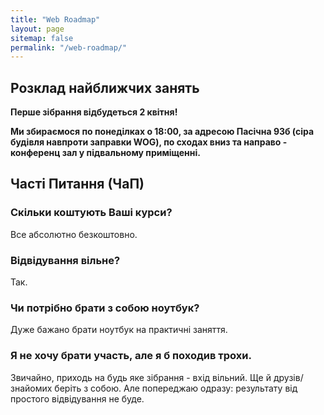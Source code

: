 ```yaml
---
title: "Web Roadmap"
layout: page
sitemap: false
permalink: "/web-roadmap/"
---
```

 
## Розклад найближчих занять

**Перше зібрання відбудеться 2 квітня!**

**Ми збираємося по понеділках о 18:00, за адресою Пасічна 93б (сіра будівля навпроти заправки WOG), по сходах вниз та направо - конференц зал у підвальному приміщенні.**    

## Часті Питання (ЧаП)

### Скільки коштують Ваші курси?

Все абсолютно безкоштовно.

### Відвідування вільне?

Так.

### Чи потрібно брати з собою ноутбук?

Дуже бажано брати ноутбук на практичні заняття. 

### Я не хочу брати участь, але я б походив трохи.

Звичайно, приходь на будь яке зібрання - вхід вільний. Ще й друзів/знайомих беріть з собою. Але попереджаю одразу: результату від простого відвідування не буде.
